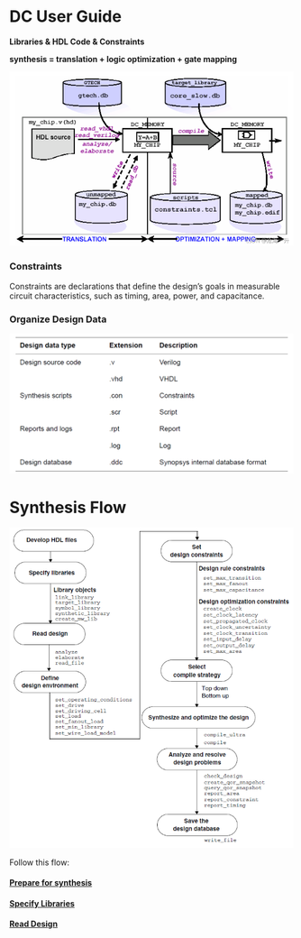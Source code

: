 # DC User Guide

**Libraries & HDL Code & Constraints** 

**synthesis = translation + logic optimization + gate mapping** 

![Untitled](imgs/Untitled.png)

### Constraints

Constraints are declarations that define the design’s goals in measurable circuit characteristics, such as timing, area, power, and capacitance.

### Organize Design Data

![Untitled](imgs/Untitled%201.png)

# Synthesis Flow

![Untitled](imgs/Untitled%202.png)

Follow this flow:

#### [Prepare for synthesis](https://www.notion.so/Prepare-for-synthesis-5dcdd772af3648e6a403d934b1c3003a)

#### [Specify Libraries](https://www.notion.so/Specify-Libraries-08c05ebc436041ebaea7f987a8d15169)

#### [Read Design](https://www.notion.so/Read-Design-914f28a5c16246d4ac9af4abd6c36f66)